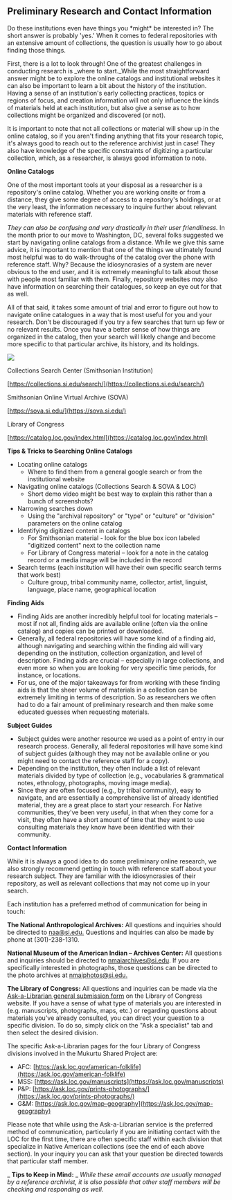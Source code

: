 ## **Preliminary Research and Contact Information**

Do these institutions even have things you \*might\* be interested in? The short answer is probably 'yes.' When it comes to federal repositories with an extensive amount of collections, the question is usually how to go about finding those things.

First, there is a lot to look through! One of the greatest challenges in conducting research is _where to start._While the most straightforward answer might be to explore the online catalogs and institutional websites it can also be important to learn a bit about the history of the institution. Having a sense of an institution's early collecting practices, topics or regions of focus, and creation information will not only influence the kinds of materials held at each institution, but also give a sense as to how collections might be organized and discovered (or not).

It is important to note that not all collections or material will show up in the online catalog, so if you aren't finding anything that fits your research topic, it's always good to reach out to the reference archivist just in case! They also have knowledge of the specific constraints of digitizing a particular collection, which, as a researcher, is always good information to note.

**Online Catalogs**

One of the most important tools at your disposal as a researcher is a repository's online catalog. Whether you are working onsite or from a distance, they give some degree of access to a repository's holdings, or at the very least, the information necessary to inquire further about relevant materials with reference staff.

_They can also be confusing and vary drastically in their user friendliness._ In the month prior to our move to Washington, DC, several folks suggested we start by navigating online catalogs from a distance. While we give this same advice, it is important to mention that one of the things we ultimately found most helpful was to do walk-throughs of the catalog over the phone with reference staff. Why? Because the idiosyncrasies of a system are never obvious to the end user, and it is extremely meaningful to talk about those with people most familiar with them. Finally, repository websites _may_ also have information on searching their catalogues, so keep an eye out for that as well.

All of that said, it takes some amount of trial and error to figure out how to navigate online catalogues in a way that is most useful for you and your research. Don't be discouraged if you try a few searches that turn up few or no relevant results. Once you have a better sense of how things are organized in the catalog, then your search will likely change and become more specific to that particular archive, its history, and its holdings.

![](RackMultipart20231215-1-2t6mao_html_d003bc8f3e7d2393.png)

Collections Search Center (Smithsonian Institution)

[https://collections.si.edu/search/](https://collections.si.edu/search/)

Smithsonian Online Virtual Archive (SOVA)

[https://sova.si.edu/](https://sova.si.edu/)

Library of Congress

[https://catalog.loc.gov/index.html](https://catalog.loc.gov/index.html)

**Tips & Tricks to Searching Online Catalogs**

- Locating online catalogs
  - Where to find them from a general google search or from the institutional website
- Navigating online catalogs (Collections Search & SOVA & LOC)
  - Short demo video might be best way to explain this rather than a bunch of screenshots?
- Narrowing searches down
  - Using the "archival repository" or "type" or "culture" or "division" parameters on the online catalog
- Identifying digitized content in catalogs
  - For Smithsonian material - look for the blue box icon labeled "digitized content" next to the collection name
  - For Library of Congress material – look for a note in the catalog record or a media image will be included in the record
- Search terms (each institution will have their own specific search terms that work best)
  - Culture group, tribal community name, collector, artist, linguist, language, place name, geographical location

**Finding Aids**

- Finding Aids are another incredibly helpful tool for locating materials – most if not all, finding aids are available online (often via the online catalog) and copies can be printed or downloaded.
- Generally, all federal repositories will have some kind of a finding aid, although navigating and searching within the finding aid will vary depending on the institution, collection organization, and level of description. Finding aids are crucial – especially in large collections, and even more so when you are looking for very specific time periods, for instance, or locations.
- For us, one of the major takeaways for from working with these finding aids is that the sheer volume of materials in a collection can be extremely limiting in terms of description. So as researchers we often had to do a fair amount of preliminary research and then make some educated guesses when requesting materials.

**Subject Guides**

- Subject guides were another resource we used as a point of entry in our research process. Generally, all federal repositories will have some kind of subject guides (although they may not be available online or you might need to contact the reference staff for a copy).
- Depending on the institution, they often include a list of relevant materials divided by type of collection (e.g., vocabularies & grammatical notes, ethnology, photographs, moving image media).
- Since they are often focused (e.g., by tribal community), easy to navigate, and are essentially a comprehensive list of already identified material, they are a great place to start your research. For Native communities, they've been very useful, in that when they come for a visit, they often have a short amount of time that they want to use consulting materials they know have been identified with their community.

**Contact Information**

While it is always a good idea to do some preliminary online research, we also strongly recommend getting in touch with reference staff about your research subject. They are familiar with the idiosyncrasies of their repository, as well as relevant collections that may not come up in your search.

Each institution has a preferred method of communication for being in touch:

**The National Anthropological Archives:** All questions and inquiries should be directed to [naa@si.edu.](mailto:naa@si.edu) Questions and inquiries can also be made by phone at (301)-238-1310.

**National Museum of the American Indian – Archives Center:** All questions and inquiries should be directed to [nmaiarchives@si.edu](mailto:nmaiarchives@si.edu). If you are specifically interested in photographs, those questions can be directed to the photo archives at [nmaiphotos@si.edu.](mailto:nmaiphotos@si.edu)

**The Library of Congress:** All questions and inquiries can be made via the [Ask-a-Librarian general submission form](https://ask.loc.gov/#s-la-box-83050-container-tab0) on the Library of Congress website. If you have a sense of what type of materials you are interested in (e.g. manuscripts, photographs, maps, etc.) or regarding questions about materials you've already consulted, you can direct your question to a specific division. To do so, simply click on the "Ask a specialist" tab and then select the desired division.

The specific Ask-a-Librarian pages for the four Library of Congress divisions involved in the Mukurtu Shared Project are:

- AFC: [https://ask.loc.gov/american-folklife](https://ask.loc.gov/american-folklife)
- MSS: [https://ask.loc.gov/manuscripts](https://ask.loc.gov/manuscripts)
- P&P: [https://ask.loc.gov/prints-photographs/](https://ask.loc.gov/prints-photographs/)
- G&M: [https://ask.loc.gov/map-geography](https://ask.loc.gov/map-geography)

Please note that while using the Ask-a-Librarian service is the preferred method of communication, particularly if you are initiating contact with the LOC for the first time, there are often specific staff within each division that specialize in Native American collections (see the end of each above section). In your inquiry you can ask that your question be directed towards that particular staff member.

_ **Tips to Keep in Mind:** _ _While these email accounts are usually managed by a reference archivist, it is also possible that other staff members will be checking and responding as well._
